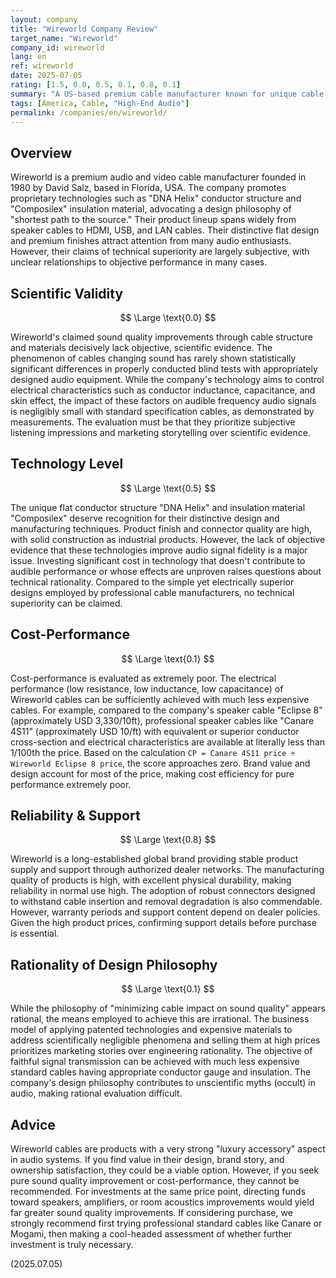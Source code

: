 ```yaml
---
layout: company
title: "Wireworld Company Review"
target_name: "Wireworld"
company_id: wireworld
lang: en
ref: wireworld
date: 2025-07-05
rating: [1.5, 0.0, 0.5, 0.1, 0.8, 0.1]
summary: "A US-based premium cable manufacturer known for unique cable structures and designs. However, most of their claims lack scientific basis, and their impact on sound quality is not objectively proven. With professional-grade cables offering equivalent or superior electrical performance at a fraction of the price, cost-performance is extremely poor. Best positioned as high-end accessories for users attracted to product appearance and brand value."
tags: [America, Cable, "High-End Audio"]
permalink: /companies/en/wireworld/
---
```


## Overview

Wireworld is a premium audio and video cable manufacturer founded in 1980 by David Salz, based in Florida, USA. The company promotes proprietary technologies such as "DNA Helix" conductor structure and "Composilex" insulation material, advocating a design philosophy of "shortest path to the source." Their product lineup spans widely from speaker cables to HDMI, USB, and LAN cables. Their distinctive flat design and premium finishes attract attention from many audio enthusiasts. However, their claims of technical superiority are largely subjective, with unclear relationships to objective performance in many cases.

## Scientific Validity

$$ \Large \text{0.0} $$

Wireworld's claimed sound quality improvements through cable structure and materials decisively lack objective, scientific evidence. The phenomenon of cables changing sound has rarely shown statistically significant differences in properly conducted blind tests with appropriately designed audio equipment. While the company's technology aims to control electrical characteristics such as conductor inductance, capacitance, and skin effect, the impact of these factors on audible frequency audio signals is negligibly small with standard specification cables, as demonstrated by measurements. The evaluation must be that they prioritize subjective listening impressions and marketing storytelling over scientific evidence.

## Technology Level

$$ \Large \text{0.5} $$

The unique flat conductor structure "DNA Helix" and insulation material "Composilex" deserve recognition for their distinctive design and manufacturing techniques. Product finish and connector quality are high, with solid construction as industrial products. However, the lack of objective evidence that these technologies improve audio signal fidelity is a major issue. Investing significant cost in technology that doesn't contribute to audible performance or whose effects are unproven raises questions about technical rationality. Compared to the simple yet electrically superior designs employed by professional cable manufacturers, no technical superiority can be claimed.

## Cost-Performance

$$ \Large \text{0.1} $$

Cost-performance is evaluated as extremely poor. The electrical performance (low resistance, low inductance, low capacitance) of Wireworld cables can be sufficiently achieved with much less expensive cables. For example, compared to the company's speaker cable "Eclipse 8" (approximately USD 3,330/10ft), professional speaker cables like "Canare 4S11" (approximately USD 10/ft) with equivalent or superior conductor cross-section and electrical characteristics are available at literally less than 1/100th the price. Based on the calculation `CP = Canare 4S11 price ÷ Wireworld Eclipse 8 price`, the score approaches zero. Brand value and design account for most of the price, making cost efficiency for pure performance extremely poor.

## Reliability & Support

$$ \Large \text{0.8} $$

Wireworld is a long-established global brand providing stable product supply and support through authorized dealer networks. The manufacturing quality of products is high, with excellent physical durability, making reliability in normal use high. The adoption of robust connectors designed to withstand cable insertion and removal degradation is also commendable. However, warranty periods and support content depend on dealer policies. Given the high product prices, confirming support details before purchase is essential.

## Rationality of Design Philosophy

$$ \Large \text{0.1} $$

While the philosophy of "minimizing cable impact on sound quality" appears rational, the means employed to achieve this are irrational. The business model of applying patented technologies and expensive materials to address scientifically negligible phenomena and selling them at high prices prioritizes marketing stories over engineering rationality. The objective of faithful signal transmission can be achieved with much less expensive standard cables having appropriate conductor gauge and insulation. The company's design philosophy contributes to unscientific myths (occult) in audio, making rational evaluation difficult.

## Advice

Wireworld cables are products with a very strong "luxury accessory" aspect in audio systems. If you find value in their design, brand story, and ownership satisfaction, they could be a viable option. However, if you seek pure sound quality improvement or cost-performance, they cannot be recommended. For investments at the same price point, directing funds toward speakers, amplifiers, or room acoustics improvements would yield far greater sound quality improvements. If considering purchase, we strongly recommend first trying professional standard cables like Canare or Mogami, then making a cool-headed assessment of whether further investment is truly necessary.

(2025.07.05)